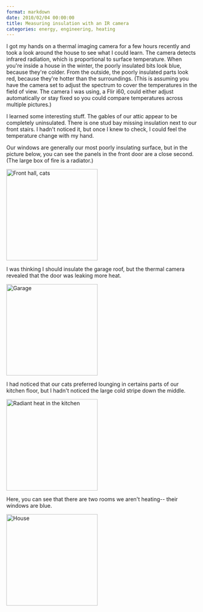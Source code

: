 ```yaml
---
format: markdown
date: 2010/02/04 00:00:00
title: Measuring insulation with an IR camera
categories: energy, engineering, heating
---
```

I got my hands on a thermal imaging camera for a few hours recently and took a look around the house to see what I could learn. The camera detects infrared radiation, which is proportional to surface temperature. When you're inside a house in the winter, the poorly insulated bits look blue, because they're colder. From the outside, the poorly insulated parts look red, because they're hotter than the surroundings. (This is assuming you have the camera set to adjust the spectrum to cover the temperatures in the field of view. The camera I was using, a Flir i60, could either adjust automatically or stay fixed so you could compare temperatures across multiple pictures.)

I learned some interesting stuff. The gables of our attic appear to be completely uninsulated. There is one stud bay missing insulation next to our front stairs. I hadn't noticed it, but once I knew to check, I could feel the temperature change with my hand.

Our windows are generally our most poorly insulating surface, but in the picture below, you can see the panels in the front door are a close second. (The large box of fire is a radiator.) 

<a href="http://www.flickr.com/photos/pingswept/4329276418/"><img src="http://farm5.static.flickr.com/4066/4329276418_4390aae7a4_o.jpg" width="240" height="240" alt="Front hall, cats" /></a>

I was thinking I should insulate the garage roof, but the thermal camera revealed that the door was leaking more heat.

<a href="http://www.flickr.com/photos/pingswept/4328541971/"><img src="http://farm3.static.flickr.com/2714/4328541971_3e6dfea7b3_o.jpg" width="240" height="240" alt="Garage" /></a>

I had noticed that our cats preferred lounging in certains parts of our kitchen floor, but I hadn't noticed the large cold stripe down the middle.

<a href="http://www.flickr.com/photos/pingswept/4328541995/"><img src="http://farm5.static.flickr.com/4064/4328541995_85ebb8d222_o.jpg" width="240" height="240" alt="Radiant heat in the kitchen" /></a>

Here, you can see that there are two rooms we aren't heating-- their windows are blue.

<a href="http://www.flickr.com/photos/pingswept/4329276508/"><img src="http://farm3.static.flickr.com/2803/4329276508_b924ea4619_o.jpg" width="240" height="240" alt="House" /></a>
